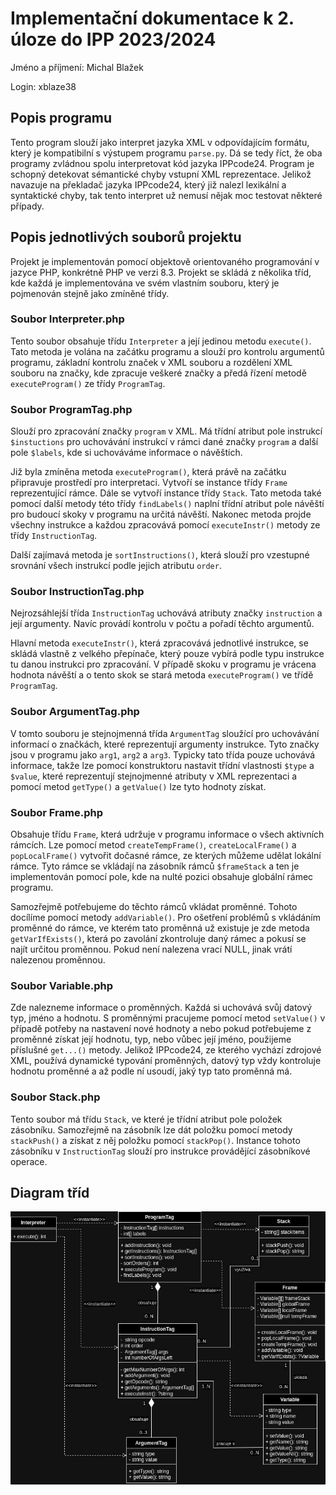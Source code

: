 # Implementační dokumentace k 2. úloze do IPP 2023/2024

Jméno a příjmení: Michal Blažek

Login: xblaze38

## Popis programu

Tento program slouží jako interpret jazyka XML v odpovídajícím formátu, který je kompatibilní s výstupem programu `parse.py`. Dá se tedy říct, že oba programy zvládnou spolu interpretovat kód jazyka IPPcode24. Program je schopný detekovat sémantické chyby vstupní XML reprezentace. Jelikož navazuje na překladač jazyka IPPcode24, který již nalezl lexikální a syntaktické chyby, tak tento interpret už nemusí nějak moc testovat některé případy.

## Popis jednotlivých souborů projektu

Projekt je implementován pomocí objektově orientovaného programování v jazyce PHP, konkrétně PHP ve verzi 8.3. Projekt se skládá z několika tříd, kde každá je implementována ve svém vlastním souboru, který je pojmenován stejně jako zmíněné třídy.

### Soubor Interpreter.php

Tento soubor obsahuje třídu `Interpreter` a její jedinou metodu `execute()`. Tato metoda je volána na začátku programu a slouží pro kontrolu argumentů programu, základní kontrolu značek v XML souboru a rozdělení XML souboru na značky, kde zpracuje veškeré značky a předá řízení metodě `executeProgram()` ze třídy `ProgramTag`.

### Soubor ProgramTag.php

Slouží pro zpracování značky `program` v XML. Má třídní atribut pole instrukcí `$instuctions` pro uchovávání instrukcí v rámci dané značky `program` a další pole `$labels`, kde si uchováváme informace o návěštích.

Již byla zmíněna metoda `executeProgram()`, která právě na začátku připravuje prostředí pro interpretaci. Vytvoří se instance třídy `Frame` reprezentující rámce. Dále se vytvoří instance třídy `Stack`. Tato metoda také pomocí další metody této třídy `findLabels()` naplní třídní atribut pole návěští pro budoucí skoky v programu na určitá návěští. Nakonec metoda projde všechny instrukce a každou zpracovává pomocí `executeInstr()` metody ze třídy `InstructionTag`.

Další zajímavá metoda je `sortInstructions()`, která slouží pro vzestupné srovnání všech instrukcí podle jejich atributu `order`.

### Soubor InstructionTag.php

Nejrozsáhlejší třída `InstructionTag` uchovává atributy značky `instruction` a její argumenty. Navíc provádí kontrolu v počtu a pořadí těchto argumentů.

Hlavní metoda `executeInstr()`, která zpracovává jednotlivé instrukce, se skládá vlastně z velkého přepínače, který pouze vybírá podle typu instrukce tu danou instrukci pro zpracování. V případě skoku v programu je vrácena hodnota návěští a o tento skok se stará metoda `executeProgram()` ve třídě `ProgramTag`.

### Soubor ArgumentTag.php

V tomto souboru je stejnojmenná třída `ArgumentTag` sloužící pro uchovávání informací o značkách, které reprezentují argumenty instrukce. Tyto značky jsou v programu jako `arg1`, `arg2` a `arg3`. Typicky tato třída pouze uchovává informace, takže lze pomocí konstruktoru nastavit třídní vlastnosti `$type` a `$value`, které reprezentují stejnojmenné atributy v XML reprezentaci a pomocí metod `getType()` a `getValue()` lze tyto hodnoty získat.

### Soubor Frame.php

Obsahuje třídu `Frame`, která udržuje v programu informace o všech aktivních rámcích. Lze pomocí metod `createTempFrame()`, `createLocalFrame()` a `popLocalFrame()` vytvořit dočasné rámce, ze kterých můžeme udělat lokální rámce. Tyto rámce se vkládají na zásobník rámců `$frameStack` a ten je implementován pomocí pole, kde na nulté pozici obsahuje globální rámec programu.

Samozřejmě potřebujeme do těchto rámců vkládat proměnné. Tohoto docílíme pomocí metody `addVariable()`. Pro ošetření problémů s vkládáním proměnné do rámce, ve kterém tato proměnná už existuje je zde metoda `getVarIfExists()`, která po zavolání zkontroluje daný rámec a pokusí se najít určitou proměnnou. Pokud není nalezena vrací NULL, jinak vrátí nalezenou proměnnou.

### Soubor Variable.php

Zde nalezneme informace o proměnných. Každá si uchovává svůj datový typ, jméno a hodnotu. S proměnnými pracujeme pomocí metod `setValue()` v případě potřeby na nastavení nové hodnoty a nebo pokud potřebujeme z proměnné získat její hodnotu, typ, nebo vůbec její jméno, použijeme příslušné `get...()` metody. Jelikož IPPcode24, ze kterého vychází zdrojové XML, používá dynamické typování proměnných, datový typ vždy kontroluje hodnotu proměnné a až podle ní usoudí, jaký typ tato proměnná má.

### Soubor Stack.php

Tento soubor má třídu `Stack`, ve které je třídní atribut pole položek zásobníku. Samozřejmě na zásobník lze dát položku pomocí metody `stackPush()` a získat z něj položku pomocí `stackPop()`. Instance tohoto zásobníku v `InstructionTag` slouží pro instrukce provádějící zásobníkové operace.

## Diagram tříd

![Diagram tříd](IPP_class_diagram.jpg)
